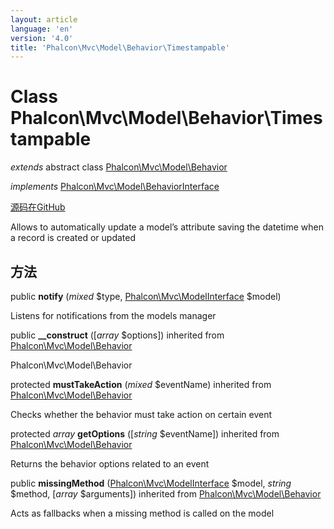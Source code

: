 ```yaml
---
layout: article
language: 'en'
version: '4.0'
title: 'Phalcon\Mvc\Model\Behavior\Timestampable'
---
```

# Class **Phalcon\Mvc\Model\Behavior\Timestampable**

*extends* abstract class [Phalcon\Mvc\Model\Behavior](Phalcon_Mvc_Model_Behavior)

*implements* [Phalcon\Mvc\Model\BehaviorInterface](Phalcon_Mvc_Model_BehaviorInterface)

<a href="https://github.com/phalcon/cphalcon/tree/v4.0.0/phalcon/mvc/model/behavior/timestampable.zep" class="btn btn-default btn-sm">源码在GitHub</a>

Allows to automatically update a model’s attribute saving the datetime when a record is created or updated

## 方法

public **notify** (*mixed* $type, [Phalcon\Mvc\ModelInterface](Phalcon_Mvc_ModelInterface) $model)

Listens for notifications from the models manager

public **__construct** ([*array* $options]) inherited from [Phalcon\Mvc\Model\Behavior](Phalcon_Mvc_Model_Behavior)

Phalcon\Mvc\Model\Behavior

protected **mustTakeAction** (*mixed* $eventName) inherited from [Phalcon\Mvc\Model\Behavior](Phalcon_Mvc_Model_Behavior)

Checks whether the behavior must take action on certain event

protected *array* **getOptions** ([*string* $eventName]) inherited from [Phalcon\Mvc\Model\Behavior](Phalcon_Mvc_Model_Behavior)

Returns the behavior options related to an event

public **missingMethod** ([Phalcon\Mvc\ModelInterface](Phalcon_Mvc_ModelInterface) $model, *string* $method, [*array* $arguments]) inherited from [Phalcon\Mvc\Model\Behavior](Phalcon_Mvc_Model_Behavior)

Acts as fallbacks when a missing method is called on the model